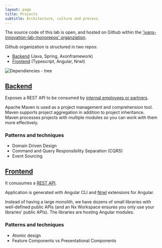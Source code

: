 ```yaml
---
layout: page
title: Projects
subtitle: Architecture, culture and process
---
```


The source code of this lab is open, and hosted on Github within the ['ivans-innovation-lab-monorepos' organziation](https://github.com/ivans-innovation-lab-monorepos). 

Github organization is structured in two repos:
- [Backend](https://ivans-innovation-lab-monorepos.github.io/my-company-backend) (Java, Spring, Axonframework)
- [Frontend](https://ivans-innovation-lab-monorepos.github.io/my-company-frontend) (Typescript, Angular, Nrwl)

![Dependiencies - tree](https://github.com/ivans-innovation-lab/ivans-innovation-lab.github.io/raw/master/img/monolith-dep.png)

## [Backend](https://ivans-innovation-lab-monorepos.github.io/my-company-backend)
Exposes a REST API to be consumed by [internal employees or partners](http://idugalic.pro/2017-12-26-API-Strategy/).

Apache Maven is used as a project management and comprehension tool. Maven supports project aggregation in addition to project inheritance. Maven processes projects with multiple modules so you can work with them more effectively.

### Patterns and techniques

- Domain Driven Design
- Command and Query Responsibility Separation (CQRS)
- Event Sourcing


## [Frontend](https://ivans-innovation-lab-monorepos.github.io/my-company-frontend)
It conusumes a [REST API](https://ivans-innovation-lab-monorepos.github.io/my-company-backend).

Application is generated with Angular CLI and [Nrwl](https://nrwl.io/nx) extensions for Angular. 

Instead of having a large monolith, we have dozens of small libraries with well-defined public APIs (and an Nx Workspace ensures you only use your libraries’ public APIs). The libraries are hosting Angular modules.

### Patterns and techniques

- Atomic design
- Feature Components vs Presentational Components
